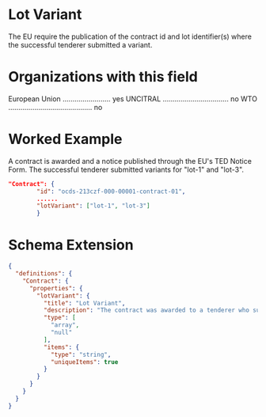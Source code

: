 Lot Variant
===============
The EU require the publication of the contract id and lot identifier(s) where the successful tenderer submitted a variant.

Organizations with this field
===============

European Union ........................ yes
UNCITRAL ................................. no
WTO .......................................... no

Worked Example
==============
A contract is awarded and a notice published through the EU's TED Notice Form. The successful tenderer submitted variants for "lot-1" and "lot-3".

```json
"Contract": {
		"id": "ocds-213czf-000-00001-contract-01",
		......
	    "lotVariant": ["lot-1", "lot-3"]
	    }
```	    


Schema Extension
=======
```json
{
  "definitions": {
    "Contract": {
      "properties": {
        "lotVariant": {
          "title": "Lot Variant",
          "description": "The contract was awarded to a tenderer who submitted a variant for the following lot(s)",
          "type": [
            "array",
            "null"
          ],
          "items": {
            "type": "string",
            "uniqueItems": true 
          }
        }
      }
    }
  }
}
```